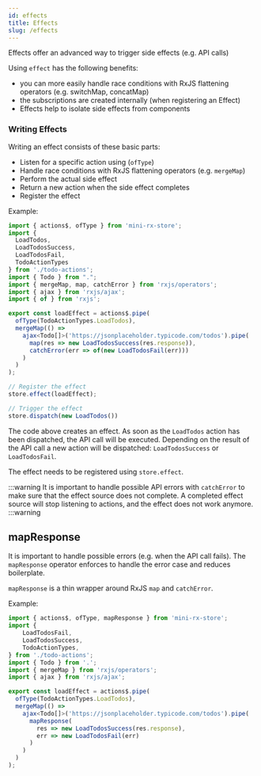 ```yaml
---
id: effects
title: Effects
slug: /effects
---
```

Effects offer an advanced way to trigger side effects (e.g. API calls)

Using `effect` has the following benefits:
- you can more easily handle race conditions with RxJS flattening operators (e.g. switchMap, concatMap)
- the subscriptions are created internally (when registering an Effect)
- Effects help to isolate side effects from components 

### Writing Effects

Writing an effect consists of these basic parts:

- Listen for a specific action using (`ofType`)
- Handle race conditions with RxJS flattening operators (e.g. `mergeMap`)
- Perform the actual side effect
- Return a new action when the side effect completes
- Register the effect

Example:
```ts
import { actions$, ofType } from 'mini-rx-store';
import {
  LoadTodos,
  LoadTodosSuccess,
  LoadTodosFail,
  TodoActionTypes
} from './todo-actions';
import { Todo } from ".";
import { mergeMap, map, catchError } from 'rxjs/operators';
import { ajax } from 'rxjs/ajax';
import { of } from 'rxjs';

export const loadEffect = actions$.pipe(
  ofType(TodoActionTypes.LoadTodos),
  mergeMap(() =>
    ajax<Todo[]>('https://jsonplaceholder.typicode.com/todos').pipe(
      map(res => new LoadTodosSuccess(res.response)),
      catchError(err => of(new LoadTodosFail(err)))
    )
  )
);

// Register the effect
store.effect(loadEffect);

// Trigger the effect
store.dispatch(new LoadTodos())
```

The code above creates an effect. As soon as the `LoadTodos` action has been dispatched, the API call will be executed.
Depending on the result of the API call a new action will be dispatched:
`LoadTodosSuccess` or `LoadTodosFail`.

The effect needs to be registered using `store.effect`.

:::warning
It is important to handle possible API errors with `catchError` to make sure that the effect source does not complete.
A completed effect source will stop listening to actions, and the effect does not work anymore.
:::warning

## mapResponse

It is important to handle possible errors (e.g. when the API call fails). 
The `mapResponse` operator enforces to handle the error case and reduces boilerplate.

`mapResponse` is a thin wrapper around RxJS `map` and `catchError`.

Example:

```ts
import { actions$, ofType, mapResponse } from 'mini-rx-store';
import {
    LoadTodosFail,
    LoadTodosSuccess,
    TodoActionTypes,
} from './todo-actions';
import { Todo } from '.';
import { mergeMap } from 'rxjs/operators';
import { ajax } from 'rxjs/ajax';

export const loadEffect = actions$.pipe(
  ofType(TodoActionTypes.LoadTodos),
  mergeMap(() =>
    ajax<Todo[]>('https://jsonplaceholder.typicode.com/todos').pipe(
      mapResponse(
        res => new LoadTodosSuccess(res.response),
        err => new LoadTodosFail(err)
      )
    )
  )
);
```
